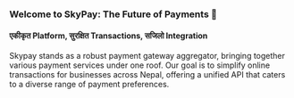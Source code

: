 ### Welcome to SkyPay: The Future of Payments 🌟
#### एकीकृत Platform, सुरक्षित Transactions, सजिलो Integration

Skypay stands as a robust payment gateway aggregator, bringing together various payment services under one roof. 
Our goal is to simplify online transactions for businesses across Nepal, offering a unified API that caters to a diverse range of payment preferences.
